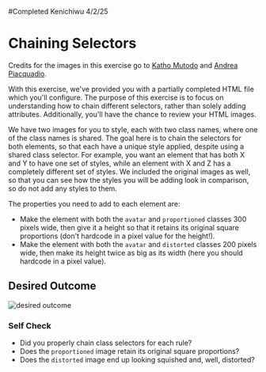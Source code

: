 #Completed Kenichiwu 4/2/25
# Chaining Selectors

Credits for the images in this exercise go to [Katho Mutodo](https://linktr.ee/photobykatho_) and [Andrea Piacquadio](https://www.pexels.com/@olly?utm_content=attributionCopyText&utm_medium=referral&utm_source=pexels).


With this exercise, we've provided you with a partially completed HTML file which you'll configure. The purpose of this exercise is to focus on understanding how to chain different selectors, rather than solely adding attributes. Additionally, you'll have the chance to review your HTML images.

We have two images for you to style, each with two class names, where one of the class names is shared. The goal here is to chain the selectors for both elements, so that each have a unique style applied, despite using a shared class selector. For example, you want an element that has both X and Y to have one set of styles, while an element with X and Z has a completely different set of styles. We included the original images as well, so that you can see how the styles you will be adding look in comparison, so do not add any styles to them.

The properties you need to add to each element are:

* Make the element with both the `avatar` and `proportioned` classes 300 pixels wide, then give it a height so that it retains its original square proportions (don't hardcode in a pixel value for the height!).
* Make the element with both the `avatar` and `distorted` classes 200 pixels wide, then make its height twice as big as its width (here you should hardcode in a pixel value).

## Desired Outcome
![desired outcome](./desired-outcome.png)

### Self Check
- Did you properly chain class selectors for each rule?
- Does the `proportioned` image retain its original square proportions?
- Does the `distorted` image end up looking squished and, well, distorted?
